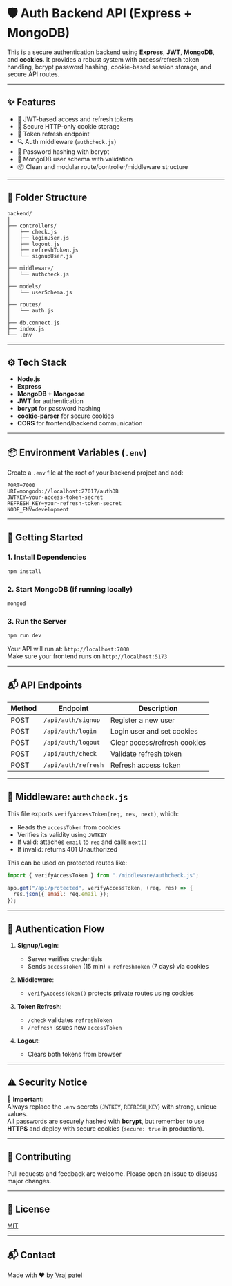 # 🛡️ Auth Backend API (Express + MongoDB)

This is a secure authentication backend using **Express**, **JWT**, **MongoDB**, and **cookies**. It provides a robust system with access/refresh token handling, bcrypt password hashing, cookie-based session storage, and secure API routes.

---

## ✨ Features

- 🔐 JWT-based access and refresh tokens
- 🍪 Secure HTTP-only cookie storage
- 🔁 Token refresh endpoint
- 🔍 Auth middleware (`authcheck.js`)
- 🧼 Password hashing with bcrypt
- 🧾 MongoDB user schema with validation
- 📦 Clean and modular route/controller/middleware structure

---

## 📁 Folder Structure

```
backend/
│
├── controllers/
│   ├── check.js
│   ├── loginUser.js
│   ├── logout.js
│   ├── refreshToken.js
│   └── signupUser.js
│
├── middleware/
│   └── authcheck.js
│
├── models/
│   └── userSchema.js
│
├── routes/
│   └── auth.js
│
├── db.connect.js
├── index.js
└── .env
```

---

## ⚙️ Tech Stack

- **Node.js**
- **Express**
- **MongoDB + Mongoose**
- **JWT** for authentication
- **bcrypt** for password hashing
- **cookie-parser** for secure cookies
- **CORS** for frontend/backend communication

---

## 📦 Environment Variables (`.env`)

Create a `.env` file at the root of your backend project and add:

```
PORT=7000
URI=mongodb://localhost:27017/authDB
JWTKEY=your-access-token-secret
REFRESH_KEY=your-refresh-token-secret
NODE_ENV=development
```

---

## 🚀 Getting Started

### 1. Install Dependencies

```bash
npm install
```

### 2. Start MongoDB (if running locally)

```bash
mongod
```

### 3. Run the Server

```bash
npm run dev
```

Your API will run at: `http://localhost:7000`  
Make sure your frontend runs on `http://localhost:5173`

---

## 📬 API Endpoints

| Method | Endpoint           | Description                  |
|--------|--------------------|------------------------------|
| POST   | `/api/auth/signup` | Register a new user          |
| POST   | `/api/auth/login`  | Login user and set cookies   |
| POST   | `/api/auth/logout` | Clear access/refresh cookies |
| POST   | `/api/auth/check`  | Validate refresh token       |
| POST   | `/api/auth/refresh`| Refresh access token         |

---

## 🔐 Middleware: `authcheck.js`

This file exports `verifyAccessToken(req, res, next)`, which:

- Reads the `accessToken` from cookies
- Verifies its validity using `JWTKEY`
- If valid: attaches `email` to `req` and calls `next()`
- If invalid: returns 401 Unauthorized

This can be used on protected routes like:

```js
import { verifyAccessToken } from "./middleware/authcheck.js";

app.get("/api/protected", verifyAccessToken, (req, res) => {
  res.json({ email: req.email });
});
```

---

## 🔐 Authentication Flow

1. **Signup/Login**:
   - Server verifies credentials
   - Sends `accessToken` (15 min) + `refreshToken` (7 days) via cookies

2. **Middleware**:
   - `verifyAccessToken()` protects private routes using cookies

3. **Token Refresh**:
   - `/check` validates `refreshToken`
   - `/refresh` issues new `accessToken`

4. **Logout**:
   - Clears both tokens from browser

---

## ⚠️ Security Notice

🛑 **Important:**  
Always replace the `.env` secrets (`JWTKEY`, `REFRESH_KEY`) with strong, unique values.  
All passwords are securely hashed with **bcrypt**, but remember to use **HTTPS** and deploy with secure cookies (`secure: true` in production).

---

## 🤝 Contributing

Pull requests and feedback are welcome. Please open an issue to discuss major changes.

---

## 📄 License

[MIT](LICENSE)

---

## 📬 Contact

Made with ❤️ by [Vraj patel](https://github.com/your-username)
